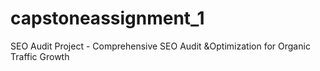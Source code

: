 # capstoneassignment_1
SEO Audit Project - Comprehensive SEO Audit &amp;Optimization for Organic Traffic Growth
